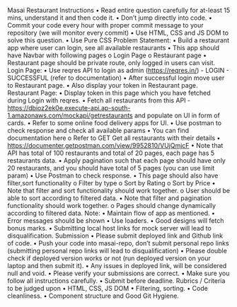 Masai Restaurant
Instructions
• Read entire question carefully for at-least 15 mins, understand it and then code it.
• Don’t jump directly into code.
• Commit your code every hour with proper commit message to your repository (we will monitor every commit)
• Use HTML, CSS and JS DOM to solve this question.
• Use Pure CSS
Problem Statement:
• Build a restaurant app where user can login, see all available restaurants
• This app should have Navbar with following pages
o Login Page
o Restaurant page
• Restaurant page should be private route, only logged in users can visit.
Login Page:
• Use reqres API to login as admin (https://reqres.in/) - LOGIN - SUCCESSFUL (refer to documentation)
• After successful login move user to Restaurant page.
• Also display your token in Restaurant page.
Restaurant Page:
• Display token in this page which you have fetched during Login with reqres.
• Fetch all restaurants from this API - https://dbioz2ek0e.execute-api.ap-south-1.amazonaws.com/mockapi/getrestaurants and populate on UI in form of cards.
• Refer to some online food delivery apps for UI.
• Use postman to check response and check all available params
• You can find documentation here
o Refer to GET Get all restaurants with their details
• <https://documenter.getpostman.com/view/9952810/VUjQmjcF>
• Note that API has total of 100 restaurants and total of 20 pages, each page has 5 restaurants data.
• Apply pagination such that each page should have only 20 restaurants, and you should have total of 5 pages (you can use limit param)
• Use Postman to check response.
• This page should also have filter,sort functionality
o Filter by type
o Sort by Rating
o Sort by Price
• Note that filter and sort functionality should work together.
o User should be able to sort according to filtered data.
• Note that filter and pagination functionality should work together.
o Pages should change dynamically according to filtered data.
Note:
• Maintain flow of app as mentioned.
• Error messages should be shown
• Use loaders.
• Good designs will fetch bonus marks.
• Submitting local host links for mock server will lead to disqualification.
Submission
• Please submit deployed link and Github link of code.
• Push your code into masai-repo, don’t submit personal repo links (submitting personal repo links will lead to disqualification)
• Please double check if deployed version works or not (run deployed version on your laptop and then submit it).
• Any issues in deployed link, will be considered null and void.
• Please verify your submissions are correct.
• Make sure you follow all instructions carefully.
• Submit before deadline.
Rubrics / Criteria to be judged upon
• HTML, CSS, JS DOM
• Filtering, sorting.
• Code cleanliness.
• Component structure and Good Git Hygiene.
